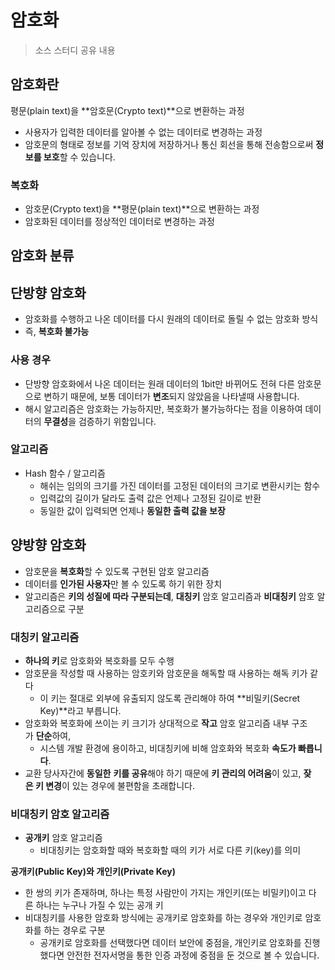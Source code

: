 # 암호화
> 소스 스터디 공유 내용
## 암호화란

평문(plain text)을 **암호문(Crypto text)**으로 변환하는 과정

- 사용자가 입력한 데이터를 알아볼 수 없는 데이터로 변경하는 과정
- 암호문의 형태로 정보를 기억 장치에 저장하거나 통신 회선을 통해 전송함으로써 **정보를 보호**할 수 있습니다.

### 복호화

- 암호문(Crypto text)을 **평문(plain text)**으로 변환하는 과정
- 암호화된 데이터를 정상적인 데이터로 변경하는 과정

## 암호화 분류

## 단방향 암호화

- 암호화를 수행하고 나온 데이터를 다시 원래의 데이터로 돌릴 수 없는 암호화 방식
- 즉, **복호화 불가능**

### 사용 경우

- 단방향 암호화에서 나온 데이터는 원래 데이터의 1bit만 바뀌어도 전혀 다른 암호문으로 변하기 때문에, 보통 데이터가 **변조**되지 않았음을 나타낼때 사용합니다.
- 해시 알고리즘은 암호화는 가능하지만, 복호화가 불가능하다는 점을 이용하여 데이터의 **무결성**을 검증하기 위함입니다.

### 알고리즘

- Hash 함수 / 알고리즘
    - 해쉬는 임의의 크기를 가진 데이터를 고정된 데이터의 크기로 변환시키는 함수
    - 입력값의 길이가 달라도 출력 값은 언제나 고정된 길이로 반환
    - 동일한 값이 입력되면 언제나 **동일한 출력 값을 보장**

## 양방향 암호화

- 암호문을 **복호화**할 수 있도록 구현된 암호 알고리즘
- 데이터를 **인가된 사용자**만 볼 수 있도록 하기 위한 장치
- 알고리즘은 **키의 성질에 따라 구분되는데**, **대칭키** 암호 알고리즘과 **비대칭키** 암호 알고리즘으로 구분

### 대칭키 알고리즘

- **하나의 키**로 암호화와 복호화를 모두 수행
- 암호문을 작성할 때 사용하는 암호키와 암호문을 해독할 때 사용하는 해독 키가 같다
    - 이 키는 절대로 외부에 유출되지 않도록 관리해야 하여 **비밀키(Secret Key)**라고 부릅니다.
- 암호화와 복호화에 쓰이는 키 크기가 상대적으로 **작고** 암호 알고리즘 내부 구조가 **단순**하여,
    - 시스템 개발 환경에 용이하고, 비대칭키에 비해 암호화와 복호화 **속도가 빠릅니다**.
- 교환 당사자간에 **동일한** **키를 공유**해야 하기 때문에 **키 관리의 어려움**이 있고, **잦은 키 변경**이 있는 경우에 불편함을 초래합니다.

### 비대칭키 암호 알고리즘

- **공개키** 암호 알고리즘
    - 비대칭키는 암호화할 때와 복호화할 때의 키가 서로 다른 키(key)를 의미

**공개키(Public Key)와 개인키(Private Key)**

- 한 쌍의 키가 존재하며, 하나는 특정 사람만이 가지는 개인키(또는 비밀키)이고 다른 하나는 누구나 가질 수 있는 공개 키
- 비대칭키를 사용한 암호화 방식에는 공개키로 암호화를 하는 경우와 개인키로 암호화를 하는 경우로 구분
    - 공개키로 암호화를 선택했다면 데이터 보안에 중점을, 개인키로 암호화를 진행했다면 안전한 전자서명을 통한 인증 과정에 중점을 둔 것으로 볼 수 있습니다.